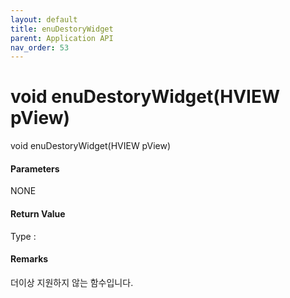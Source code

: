 ```yaml
---
layout: default
title: enuDestoryWidget
parent: Application API
nav_order: 53
---
```

# void enuDestoryWidget\(HVIEW pView\)

void enuDestoryWidget\(HVIEW pView\)

#### Parameters

NONE

#### Return Value

Type :

#### Remarks

더이상 지원하지 않는 함수입니다.



